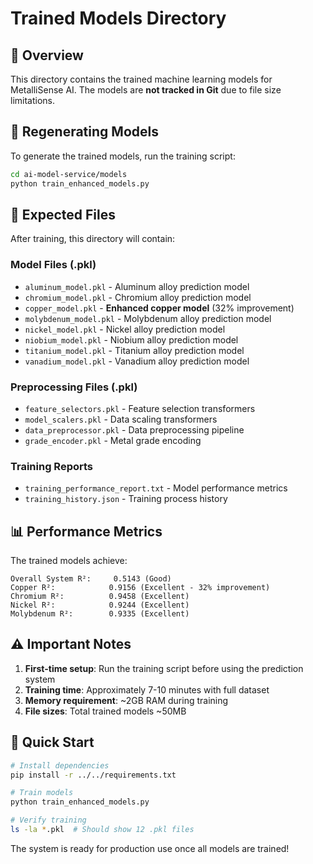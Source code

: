 # Trained Models Directory

## 🎯 Overview

This directory contains the trained machine learning models for MetalliSense AI. The models are **not tracked in Git** due to file size limitations.

## 🔄 Regenerating Models

To generate the trained models, run the training script:

```bash
cd ai-model-service/models
python train_enhanced_models.py
```

## 📁 Expected Files

After training, this directory will contain:

### Model Files (.pkl)

- `aluminum_model.pkl` - Aluminum alloy prediction model
- `chromium_model.pkl` - Chromium alloy prediction model
- `copper_model.pkl` - **Enhanced copper model** (32% improvement)
- `molybdenum_model.pkl` - Molybdenum alloy prediction model
- `nickel_model.pkl` - Nickel alloy prediction model
- `niobium_model.pkl` - Niobium alloy prediction model
- `titanium_model.pkl` - Titanium alloy prediction model
- `vanadium_model.pkl` - Vanadium alloy prediction model

### Preprocessing Files (.pkl)

- `feature_selectors.pkl` - Feature selection transformers
- `model_scalers.pkl` - Data scaling transformers
- `data_preprocessor.pkl` - Data preprocessing pipeline
- `grade_encoder.pkl` - Metal grade encoding

### Training Reports

- `training_performance_report.txt` - Model performance metrics
- `training_history.json` - Training process history

## 📊 Performance Metrics

The trained models achieve:

```
Overall System R²:     0.5143 (Good)
Copper R²:            0.9156 (Excellent - 32% improvement)
Chromium R²:          0.9458 (Excellent)
Nickel R²:            0.9244 (Excellent)
Molybdenum R²:        0.9335 (Excellent)
```

## ⚠️ Important Notes

1. **First-time setup**: Run the training script before using the prediction system
2. **Training time**: Approximately 7-10 minutes with full dataset
3. **Memory requirement**: ~2GB RAM during training
4. **File sizes**: Total trained models ~50MB

## 🚀 Quick Start

```bash
# Install dependencies
pip install -r ../../requirements.txt

# Train models
python train_enhanced_models.py

# Verify training
ls -la *.pkl  # Should show 12 .pkl files
```

The system is ready for production use once all models are trained!
